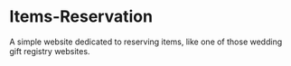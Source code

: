 # Items-Reservation
A simple website dedicated to reserving items, like one of those wedding gift registry websites.
